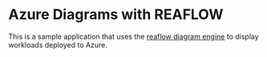 # Azure Diagrams with REAFLOW

This is a sample application that uses the [reaflow diagram engine](https://github.com/reaviz/reaflow) to display workloads deployed to Azure.
